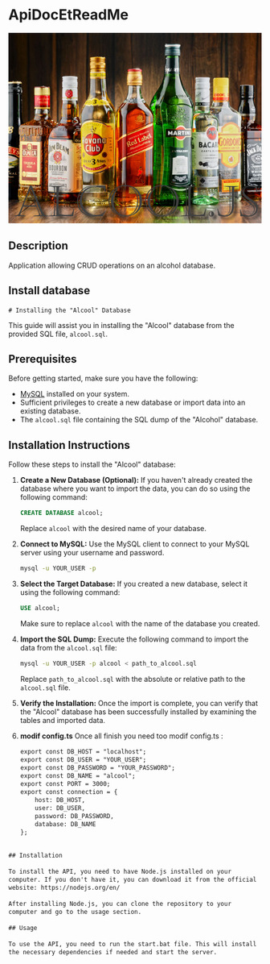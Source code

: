 # ApiDocEtReadMe

![Logo](./img/Logo.png)

## Description
Application allowing CRUD operations on an alcohol database.

## Install database
    # Installing the "Alcool" Database

This guide will assist you in installing the "Alcool" database from the provided SQL file, `alcool.sql`.

## Prerequisites

Before getting started, make sure you have the following:

- [MySQL](https://www.mysql.com/) installed on your system.
- Sufficient privileges to create a new database or import data into an existing database.
- The `alcool.sql` file containing the SQL dump of the "Alcohol" database.

## Installation Instructions

Follow these steps to install the "Alcool" database:

1. **Create a New Database (Optional):** If you haven't already created the database where you want to import the data, you can do so using the following command:

    ```sql
    CREATE DATABASE alcool;
    ```

    Replace `alcool` with the desired name of your database.

2. **Connect to MySQL:** Use the MySQL client to connect to your MySQL server using your username and password.

    ```bash
    mysql -u YOUR_USER -p
    ```

3. **Select the Target Database:** If you created a new database, select it using the following command:

    ```sql
    USE alcool;
    ```

    Make sure to replace `alcool` with the name of the database you created.

4. **Import the SQL Dump:** Execute the following command to import the data from the `alcool.sql` file:

    ```bash
    mysql -u YOUR_USER -p alcool < path_to_alcool.sql
    ```

    Replace `path_to_alcool.sql` with the absolute or relative path to the `alcool.sql` file.

5. **Verify the Installation:** Once the import is complete, you can verify that the "Alcool" database has been successfully installed by examining the tables and imported data.

6. **modif config.ts** Once all finish you need too modif config.ts :
    ````
    export const DB_HOST = "localhost";
    export const DB_USER = "YOUR_USER";
    export const DB_PASSWORD = "YOUR_PASSWORD";
    export const DB_NAME = "alcool";
    export const PORT = 3000;
    export const connection = {
        host: DB_HOST,
        user: DB_USER,
        password: DB_PASSWORD,
        database: DB_NAME
    };
````

## Installation

To install the API, you need to have Node.js installed on your computer. If you don't have it, you can download it from the official website: https://nodejs.org/en/

After installing Node.js, you can clone the repository to your computer and go to the usage section.

## Usage

To use the API, you need to run the start.bat file. This will install the necessary dependencies if needed and start the server.